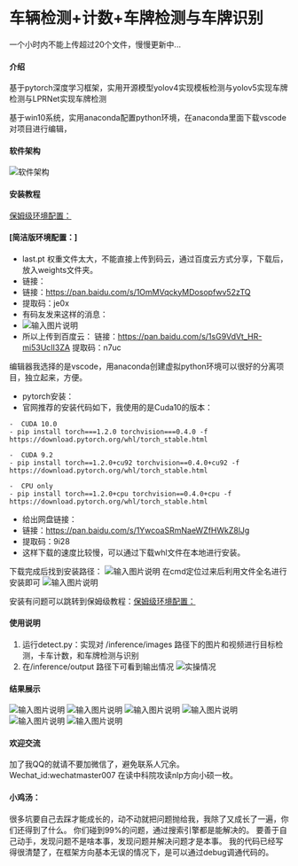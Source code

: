 # 车辆检测+计数+车牌检测与车牌识别
一个小时内不能上传超过20个文件，慢慢更新中...

#### 介绍
基于pytorch深度学习框架，实用开源模型yolov4实现模板检测与yolov5实现车牌检测与LPRNet实现车牌检测

基于win10系统，实用anaconda配置python环境，在anaconda里面下载vscode对项目进行编辑，




#### 软件架构
![软件架构](https://images.gitee.com/uploads/images/2021/0726/124949_31173f9c_5230895.png "屏幕截图.png")
#### 安装教程
[保姆级环境配置：](https://blog.csdn.net/weixin_44791964/article/details/106037141)
#### [简洁版环境配置：]


- last.pt 权重文件太大，不能直接上传到码云，通过百度云方式分享，下载后，放入weights文件夹。
- 链接：
- 链接：https://pan.baidu.com/s/1OmMVqckyMDosopfwv52zTQ 
- 提取码：je0x
- 有码友发来这样的消息：
- ![输入图片说明](https://images.gitee.com/uploads/images/2021/0805/114018_8dfbbbd1_5230895.png "屏幕截图.png")
- 所以上传到百度云：
链接：https://pan.baidu.com/s/1sG9VdVt_HR-mi53UcII3ZA 
提取码：n7uc

编辑器我选择的是vscode，用anaconda创建虚拟python环境可以很好的分离项目，独立起来，方便。

- pytorch安装：
- 官网推荐的安装代码如下，我使用的是Cuda10的版本：


```
-  CUDA 10.0
- pip install torch===1.2.0 torchvision===0.4.0 -f https://download.pytorch.org/whl/torch_stable.html

-  CUDA 9.2
- pip install torch==1.2.0+cu92 torchvision==0.4.0+cu92 -f https://download.pytorch.org/whl/torch_stable.html

-  CPU only
- pip install torch==1.2.0+cpu torchvision==0.4.0+cpu -f https://download.pytorch.org/whl/torch_stable.html
```

- 给出网盘链接：
- 链接：https://pan.baidu.com/s/1YwcoaSRmNaeWZfHWkZ8lJg 
- 提取码：9i28
- 这样下载的速度比较慢，可以通过下载whl文件在本地进行安装。

下载完成后找到安装路径：
![输入图片说明](https://images.gitee.com/uploads/images/2021/0726/163505_a23ec979_5230895.png "屏幕截图.png")
在cmd定位过来后利用文件全名进行安装即可
![输入图片说明](https://images.gitee.com/uploads/images/2021/0726/163530_2a02cebb_5230895.png "屏幕截图.png")

安装有问题可以跳转到保姆级教程：[保姆级环境配置：](https://blog.csdn.net/weixin_44791964/article/details/106037141)
 


#### 使用说明

1.  运行detect.py：实现对 /inference/images 路径下的图片和视频进行目标检测，卡车计数，和车牌检测与识别
2.  在/inference/output 路径下可看到输出情况
![实操情况](https://images.gitee.com/uploads/images/2021/0726/125452_912b655b_5230895.png "屏幕截图.png")
#### 结果展示
![输入图片说明](https://images.gitee.com/uploads/images/2021/0726/125806_282bc84b_5230895.png "屏幕截图.png")
![输入图片说明](https://images.gitee.com/uploads/images/2021/0726/125821_d3b76e7b_5230895.png "屏幕截图.png")
![输入图片说明](https://images.gitee.com/uploads/images/2021/0726/125852_8f9547b9_5230895.png "屏幕截图.png")
![输入图片说明](https://images.gitee.com/uploads/images/2021/0726/125900_c0c3d530_5230895.png "屏幕截图.png")
![输入图片说明](https://images.gitee.com/uploads/images/2021/0726/125922_5f8e31d1_5230895.png "屏幕截图.png")
![输入图片说明](https://images.gitee.com/uploads/images/2021/0726/125934_4f9e2aa9_5230895.png "屏幕截图.png")
#### 欢迎交流
加了我QQ的就请不要加微信了，避免联系人冗余。
Wechat_id:wechatmaster007
在读中科院攻读nlp方向小硕一枚。

#### 小鸡汤：

很多坑要自己去踩才能成长的，动不动就把问题抛给我，我除了又成长了一遍，你们还得到了什么。
你们碰到99%的问题，通过搜索引擎都是能解决的。
要善于自己动手，发现问题不是啥本事，发现问题并解决问题才是本事。
我的代码已经写得很清楚了，在框架方向基本无误的情况下，是可以通过debug调通代码的。